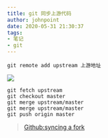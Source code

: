 ```yaml
---
title: git 同步上游代码
author: johnpoint
date: 2020-05-31 21:30:37
tags:
- 笔记
- git
---
```


```
git remote add upstream 上游地址
```
![](https://cdn.lvcshu.info/img/20200531001.png)

```
git fetch upstream
git checkout master
git merge upstream/master
git merge upstream/master
git push origin master
```

> [Github:syncing a fork](https://help.github.com/en/github/collaborating-with-issues-and-pull-requests/syncing-a-fork)